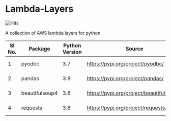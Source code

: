 # Lambda-Layers

![Hits](https://hitcounter.pythonanywhere.com/count/tag.svg?url=https%3A%2F%2Fgithub.com%2Fkuharan%2FLambda-Layers)

A collection of AWS lambda layers for python

| Sl No. | Package        | Python Version | Source                                     | Link                         |
|--------|----------------|----------------|--------------------------------------------|------------------------------|
| 1      | pyodbc         | 3.7            | <https://pypi.org/project/pyodbc/>         | 3.7\pyodbc-layer.zip         |
| 2      | pandas         | 3.8            | <https://pypi.org/project/pandas/>         | 3.8\pandas-layer.zip         |
| 3      | beautifulsoup4 | 3.8            | <https://pypi.org/project/beautifulsoup4/> | 3.8\beautifulsoup4-layer.zip |
| 4      | requests       | 3.8            | <https://pypi.org/project/requests/>       | 3.8\requests-layer.zip       |
